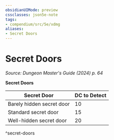 ```yaml
---
obsidianUIMode: preview
cssclasses: json5e-note
tags:
- compendium/src/5e/xdmg
aliases:
- Secret Doors
---
```

# Secret Doors
*Source: Dungeon Master's Guide (2024) p. 64* 

**Secret Doors**

| Secret Door | DC to Detect |
|-------------|--------------|
| Barely hidden secret door | 10 |
| Standard secret door | 15 |
| Well-hidden secret door | 20 |
^secret-doors
